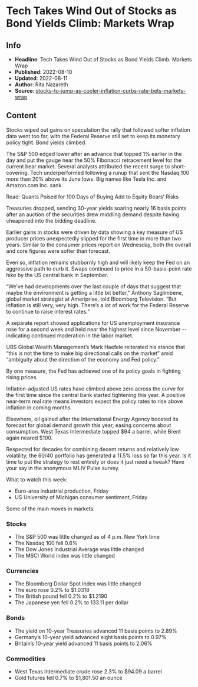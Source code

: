 # Tech Takes Wind Out of Stocks as Bond Yields Climb: Markets Wrap

## Info

*   **Headline**: Tech Takes Wind Out of Stocks as Bond Yields Climb: Markets Wrap
*   **Published**: 2022-08-10
*   **Updated**: 2022-08-11
*   **Author**: Rita Nazareth
*   **Source**: [stocks-to-jump-as-cooler-inflation-curbs-rate-bets-markets-wrap](https://www.bloomberg.com/news/articles/2022-08-10/stocks-to-jump-as-cooler-inflation-curbs-rate-bets-markets-wrap)
## Content




Stocks wiped out gains on speculation the rally that followed softer inflation data went too far, with the Federal Reserve still set to keep its monetary policy tight. Bond yields climbed.

The S&P 500 edged lower after an advance that topped 1% earlier in the day and put the gauge near the 50% Fibonacci retracement level for the current bear market. Several analysts attributed the recent surge to short-covering. Tech underperformed following a runup that sent the Nasdaq 100 more than 20% above its June lows. Big names like Tesla Inc. and Amazon.com Inc. sank.

Read: Quants Poised for 100 Days of Buying Add to Equity Bears’ Risks

Treasuries dropped, sending 30-year yields soaring nearly 16 basis points after an auction of the securities drew middling demand despite having cheapened into the bidding deadline.

Earlier gains in stocks were driven by data showing a key measure of US producer prices unexpectedly slipped for the first time in more than two years. Similar to the consumer prices report on Wednesday, both the overall and core figures were softer than forecast.

Even so, inflation remains stubbornly high and will likely keep the Fed on an aggressive path to curb it. Swaps continued to price in a 50-basis-point rate hike by the US central bank in September.

“We’ve had developments over the last couple of days that suggest that maybe the environment is getting a little bit better,” Anthony Saglimbene, global market strategist at Ameriprise, told Bloomberg Television. “But inflation is still very, very high. There’s a lot of work for the Federal Reserve to continue to raise interest rates.”

A separate report showed applications for US unemployment insurance rose for a second week and held near the highest level since November -- indicating continued moderation in the labor market.

UBS Global Wealth Management’s Mark Haefele reiterated his stance that “this is not the time to make big directional calls on the market” amid “ambiguity about the direction of the economy and Fed policy.”

By one measure, the Fed has achieved one of its policy goals in fighting rising prices.

Inflation-adjusted US rates have climbed above zero across the curve for the first time since the central bank started tightening this year. A positive near-term real rate means investors expect the policy rates to rise above inflation in coming months.

Elsewhere, oil gained after the International Energy Agency boosted its forecast for global demand growth this year, easing concerns about consumption. West Texas Intermediate topped $94 a barrel, while Brent again neared $100.

Respected for decades for combining decent returns and relatively low volatility, the 60/40 portfolio has generated a 11.5% loss so far this year. Is it time to put the strategy to rest entirely or does it just need a tweak? Have your say in the anonymous MLIV Pulse survey.

What to watch this week:

*   Euro-area industrial production, Friday
*   US University of Michigan consumer sentiment, Friday

Some of the main moves in markets:

### Stocks

*   The S&P 500 was little changed as of 4 p.m. New York time
*   The Nasdaq 100 fell 0.6%
*   The Dow Jones Industrial Average was little changed
*   The MSCI World index was little changed

### Currencies

*   The Bloomberg Dollar Spot Index was little changed
*   The euro rose 0.2% to $1.0318
*   The British pound fell 0.2% to $1.2190
*   The Japanese yen fell 0.2% to 133.11 per dollar

### Bonds

*   The yield on 10-year Treasuries advanced 11 basis points to 2.89%
*   Germany’s 10-year yield advanced eight basis points to 0.97%
*   Britain’s 10-year yield advanced 11 basis points to 2.06%

### Commodities

*   West Texas Intermediate crude rose 2.3% to $94.09 a barrel
*   Gold futures fell 0.7% to $1,801.50 an ounce